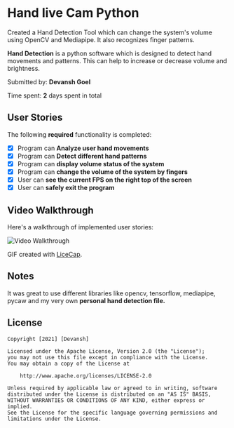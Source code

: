 # Hand live Cam Python
Created a Hand Detection Tool which can change the system's volume using OpenCV and Mediapipe. It also recognizes finger patterns.

**Hand Detection** is a python software which is designed to detect hand movements and patterns. This can help to increase or decrease volume and brightness.

Submitted by: **Devansh Goel**

Time spent: **2** days spent in total

## User Stories

The following **required** functionality is completed:

* [x] Program can **Analyze user hand movements**
* [x] Program can **Detect different hand patterns**
* [x] Program can **display volume status of the system**
* [x] Program can **change the volume of the system by fingers** 
* [x] User can **see the current FPS on the right top of the screen**
* [x] User can **safely exit the program** 

## Video Walkthrough

Here's a walkthrough of implemented user stories:

<img src='AI_Painter.gif' title='Video Walkthrough' width='' alt='Video Walkthrough' />

GIF created with [LiceCap](http://www.cockos.com/licecap/).

## Notes

It was great to use different libraries like opencv, tensorflow, mediapipe, pycaw and my very own **personal hand detection file.**

## License

    Copyright [2021] [Devansh]

    Licensed under the Apache License, Version 2.0 (the "License");
    you may not use this file except in compliance with the License.
    You may obtain a copy of the License at

        http://www.apache.org/licenses/LICENSE-2.0

    Unless required by applicable law or agreed to in writing, software
    distributed under the License is distributed on an "AS IS" BASIS,
    WITHOUT WARRANTIES OR CONDITIONS OF ANY KIND, either express or implied.
    See the License for the specific language governing permissions and
    limitations under the License.
